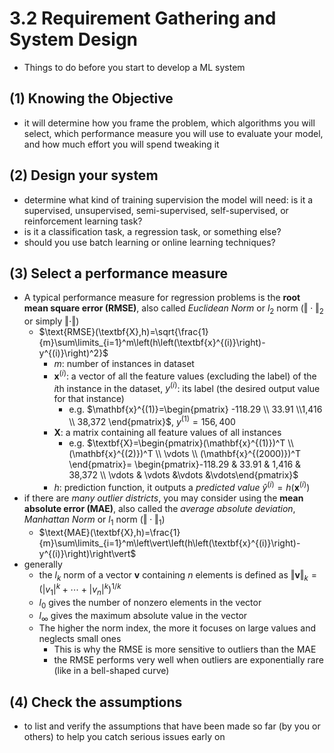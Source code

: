 # 3.2 Requirement Gathering and System Design

- Things to do before you start to develop a ML system

## (1) Knowing the Objective

- it will determine how you frame the problem, which algorithms you will select, which performance measure you will use to evaluate your model, and how much effort you will spend tweaking it

## (2) Design your system

- determine what kind of training supervision the model will need: is it a supervised, unsupervised, semi-supervised, self-supervised, or reinforcement learning task?
- is it a classification task, a regression task, or something else?
- should you use batch learning or online learning techniques?

## (3) Select a performance measure

- A typical performance measure for regression problems is the __root mean square error (RMSE)__, also called _Euclidean Norm_ or $l_2$ norm ($\Vert\cdot\Vert_2$ or simply $\Vert\cdot\Vert$)
  - $\text{RMSE}(\textbf{X},h)=\sqrt{\frac{1}{m}\sum\limits_{i=1}^m\left(h\left(\textbf{x}^{(i)}\right)-y^{(i)}\right)^2}$
    - $m$: number of instances in dataset
    - $\textbf{x}^{(i)}$: a vector of all the feature values (excluding the label) of the $i$th instance in the dataset, $y^{(i)}$: its label (the desired output value for that instance)
      - e.g. $\mathbf{x}^{(1)}=\begin{pmatrix} -118.29 \\ 33.91 \\1,416 \\ 38,372 \end{pmatrix}$, $y^{(1)}=156,400$
    - $\textbf{X}$: a matrix containing all feature values of all instances
      - e.g. $\textbf{X}=\begin{pmatrix}(\mathbf{x}^{(1)})^T \\ (\mathbf{x}^{(2)})^T \\ \vdots \\ (\mathbf{x}^{(2000)})^T \end{pmatrix}= \begin{pmatrix}-118.29 & 33.91 & 1,416 & 38,372 \\ \vdots & \vdots &\vdots &\vdots\end{pmatrix}$
    - $h$: prediction function, it outputs a _predicted value_ $\hat{y}^{(i)}=h(\mathbf{x}^{(i)})$
- if there are _many outlier districts_, you may consider using the __mean absolute error (MAE)__, also called the _average absolute deviation_, _Manhattan Norm_ or $l_1$ norm ($\Vert\cdot\Vert_1$)
  - $\text{MAE}(\textbf{X},h)=\frac{1}{m}\sum\limits_{i=1}^m\left\vert\left(h\left(\textbf{x}^{(i)}\right)-y^{(i)}\right)\right\vert$
- generally
  - the $l_k$ norm of a vector $\mathbf{v}$ containing $n$ elements is defined as $\left\Vert\mathbf{v}\right\Vert_k=(|v_1|^k+\cdots+|v_n|^k)^{1/k}$
  - $l_0$ gives the number of nonzero elements in the vector
  - $l_\infty$ gives the maximum absolute value in the vector
  - The higher the norm index, the more it focuses on large values and neglects small ones
    - This is why the RMSE is more sensitive to outliers than the MAE
    - the RMSE performs very well when outliers are exponentially rare (like in a bell-shaped curve)

## (4) Check the assumptions

- to list and verify the assumptions that have been made so far (by you or others) to help you catch serious issues early on